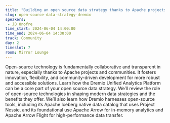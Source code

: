 ```yaml
---
title: "Building an open source data strategy thanks to Apache projects with Dremio"
slug: open-source-data-strategy-dremio
speakers:
 - JB Onofre
time_start: 2024-06-04 14:00:00
time_end: 2024-06-04 14:30:00
track: Community
day: 2
timeslot: 7
room: Mirror Lounge
---
```


Open-source technology is fundamentally collaborative and transparent in nature, especially thanks to Apache projects and communities. It fosters innovation, flexibility, and community-driven development for more robust and accessible solutions. Learn how the Dremio Unified Analytics Platform can be a core part of your open source data strategy. We’ll review the role of open-source technologies in shaping modern data strategies and the benefits they offer. We’ll also learn how Dremio harnesses open-source tools, including its Apache Iceberg native data catalog that uses Project Nessie, and its foundational use Apache Arrow for in-memory analytics and Apache Arrow Flight for high-performance data transfer.